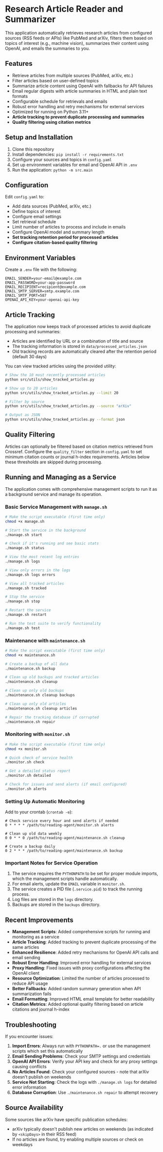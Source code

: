# Research Article Reader and Summarizer

This application automatically retrieves research articles from configured sources (RSS feeds or APIs) like PubMed and arXiv, filters them based on topics of interest (e.g., machine vision), summarizes their content using OpenAI, and emails the summaries to you.

## Features

- Retrieve articles from multiple sources (PubMed, arXiv, etc.)
- Filter articles based on user-defined topics
- Summarize article content using OpenAI with fallbacks for API failures
- Email regular digests with article summaries in HTML and plain text formats
- Configurable schedule for retrievals and emails
- Robust error handling and retry mechanisms for external services
- Optimized for running on Python 3.11+
- **Article tracking to prevent duplicate processing and summaries**
- **Quality filtering using citation metrics**

## Setup and Installation

1. Clone this repository
2. Install dependencies: `pip install -r requirements.txt`
3. Configure your sources and topics in `config.yaml`
4. Set up environment variables for email and OpenAI API in `.env`
5. Run the application: `python -m src.main`

## Configuration

Edit `config.yaml` to:
- Add data sources (PubMed, arXiv, etc.)
- Define topics of interest
- Configure email settings
- Set retrieval schedule
- Limit number of articles to process and include in emails
- Configure OpenAI model and summary length
- **Set tracking retention period for processed articles**
- **Configure citation-based quality filtering**

## Environment Variables

Create a `.env` file with the following:
```
EMAIL_SENDER=your-email@example.com
EMAIL_PASSWORD=your-app-password
EMAIL_RECIPIENT=recipient@example.com
EMAIL_SMTP_SERVER=smtp.example.com
EMAIL_SMTP_PORT=587
OPENAI_API_KEY=your-openai-api-key
```

## Article Tracking

The application now keeps track of processed articles to avoid duplicate processing and summaries:

- Articles are identified by URL or a combination of title and source
- The tracking information is stored in `data/processed_articles.json`
- Old tracking records are automatically cleared after the retention period (default 30 days)

You can view tracked articles using the provided utility:

```bash
# Show the 10 most recently processed articles
python src/utils/show_tracked_articles.py

# Show up to 20 articles
python src/utils/show_tracked_articles.py --limit 20

# Filter by source
python src/utils/show_tracked_articles.py --source "arXiv"

# Output as JSON
python src/utils/show_tracked_articles.py --format json
```

## Quality Filtering

Articles can optionally be filtered based on citation metrics retrieved from Crossref.
Configure the `quality_filter` section in `config.yaml` to set minimum citation
counts or journal h-index requirements. Articles below these thresholds are
skipped during processing.

## Running and Managing as a Service

The application comes with comprehensive management scripts to run it as a background service and manage its operation.

### Basic Service Management with `manage.sh`

```bash
# Make the script executable (first time only)
chmod +x manage.sh

# Start the service in the background
./manage.sh start

# Check if it's running and see basic stats
./manage.sh status

# View the most recent log entries
./manage.sh logs

# View only errors in the logs
./manage.sh logs errors

# View all tracked articles
./manage.sh tracked

# Stop the service
./manage.sh stop

# Restart the service
./manage.sh restart

# Run the test suite to verify functionality
./manage.sh test
```

### Maintenance with `maintenance.sh`

```bash
# Make the script executable (first time only)
chmod +x maintenance.sh

# Create a backup of all data
./maintenance.sh backup

# Clean up old backups and tracked articles
./maintenance.sh cleanup

# Clean up only old backups
./maintenance.sh cleanup backups

# Clean up only old articles
./maintenance.sh cleanup articles

# Repair the tracking database if corrupted
./maintenance.sh repair
```

### Monitoring with `monitor.sh`

```bash
# Make the script executable (first time only)
chmod +x monitor.sh

# Quick check of service health
./monitor.sh check

# Get a detailed status report
./monitor.sh detailed

# Check for issues and send alerts (if email configured)
./monitor.sh alerts
```

### Setting Up Automatic Monitoring

Add to your crontab (`crontab -e`):

```
# Check service every hour and send alerts if needed
0 * * * * /path/to/reading-agent/monitor.sh alerts

# Clean up old data weekly
0 0 * * 0 /path/to/reading-agent/maintenance.sh cleanup

# Create a backup daily
0 2 * * * /path/to/reading-agent/maintenance.sh backup
```

### Important Notes for Service Operation

1. The service requires the `PYTHONPATH` to be set for proper module imports, which the management scripts handle automatically.
2. For email alerts, update the `EMAIL` variable in `monitor.sh`.
3. The service creates a PID file (`.service.pid`) to track the running process.
4. Log files are stored in the `logs` directory.
5. Backups are stored in the `backups` directory.

## Recent Improvements

- **Management Scripts**: Added comprehensive scripts for running and monitoring as a service
- **Article Tracking**: Added tracking to prevent duplicate processing of the same articles
- **Enhanced Resilience**: Added retry mechanisms for OpenAI API calls and email sending
- **Robust Error Handling**: Improved error handling for external services
- **Proxy Handling**: Fixed issues with proxy configurations affecting the OpenAI client
- **Resource Optimization**: Limited the number of articles processed to reduce API usage
- **Better Fallbacks**: Added random summary generation when API summarization fails
- **Email Formatting**: Improved HTML email template for better readability
- **Citation Metrics**: Added optional quality filtering based on article
  citations and journal h-index

## Troubleshooting

If you encounter issues:

1. **Import Errors**: Always run with `PYTHONPATH=.` or use the management scripts which set this automatically
2. **Email Sending Problems**: Check your SMTP settings and credentials
3. **OpenAI API Errors**: Verify your API key and check for any proxy settings causing conflicts
4. **No Articles Found**: Check your configured sources - note that arXiv doesn't publish on weekends
5. **Service Not Starting**: Check the logs with `./manage.sh logs` for detailed error information
6. **Database Corruption**: Use `./maintenance.sh repair` to attempt recovery

## Source Availability

Some sources like arXiv have specific publication schedules:
- arXiv typically doesn't publish new articles on weekends (as indicated by `<skipDays>` in their RSS feed)
- If no articles are found, try enabling multiple sources or check on weekdays

